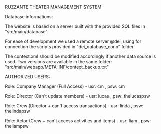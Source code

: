 RUZZANTE THEATER MANAGEMENT SYSTEM

Database informations:

The website is based on a server built with the provided SQL files in "src/main/database"

For ease of development we used a remote server @dei, using for connection the scripts provided in "dei_database_conn" folder

The context.xml should be modified accordingly if another data source is used.
Two versions are available in the same folder: "src/main/webapp/META-INF/context_backup.txt"


AUTHORIZED USERS:

Role: Company Manager (Full Access) - usr: cm , psw: cm

Role: Director (Can't update members) - usr:  lucas , psw: thelucaspsw

Role: Crew (Director + can't access transactions) - usr: linda , psw: thelindapsw

Role: Actor (Crew + can't access activities and items) - usr: liam , psw: theliampsw